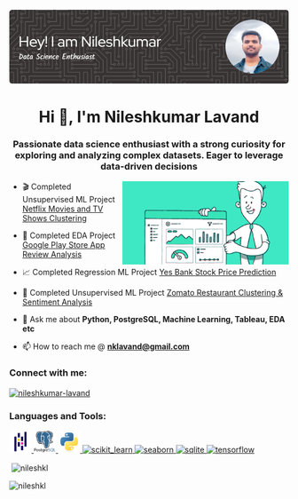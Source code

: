 ![logo](https://github.com/Nileshkl/Nileshkl/blob/82b8f0ea226c40950add400cfc9c22b936859e57/github-header-image.png)
<h1 align="center">Hi 👋, I'm Nileshkumar Lavand</h1>
<h3 align="center">Passionate data science enthusiast with a strong curiosity for exploring and analyzing complex datasets. Eager to leverage data-driven decisions</h3>

<img align="right" alt="coding" width="300" src="https://github.com/Nileshkl/Nileshkl/blob/c72a6acb827598ccef04b01c4e68509665734cb2/ezgif.com-resize.gif">

- 🎬 Completed Unsupervised ML Project [Netflix Movies and TV Shows Clustering](https://github.com/Nileshkl/Unsupervised-ML--Netflix-Movies-and-TV-Shows-Clustering)

- 📱 Completed EDA Project  [Google Play Store App Review Analysis](https://github.com/Nileshkl/Play-Store-App-Review-Analysis-EDA)

- 📈 Completed Regression ML Project [Yes Bank Stock Price Prediction](https://github.com/Nileshkl/Regression-ML-Yes-Bank-Stock-Price-Prediction)

- 🍔 Completed Unsupervised ML Project [Zomato Restaurant Clustering & Sentiment Analysis](https://github.com/Nileshkl/Unsupervised-ML--Zomato-Restaurant-Clustering-Sentiment-Analysis-)

- 💬 Ask me about **Python, PostgreSQL, Machine Learning, Tableau, EDA etc**

- 📫 How to reach me @ **nklavand@gmail.com**

<h3 align="left">Connect with me:</h3>
<p align="left">
<a href="https://linkedin.com/in/nileshkumar-lavand" target="blank"><img align="center" src="https://raw.githubusercontent.com/rahuldkjain/github-profile-readme-generator/master/src/images/icons/Social/linked-in-alt.svg" alt="nileshkumar-lavand" height="30" width="40" /></a>
</p>

<h3 align="left">Languages and Tools:</h3>
<p align="left"> <a href="https://pandas.pydata.org/" target="_blank" rel="noreferrer"> <img src="https://raw.githubusercontent.com/devicons/devicon/2ae2a900d2f041da66e950e4d48052658d850630/icons/pandas/pandas-original.svg" alt="pandas" width="40" height="40"/> </a> <a href="https://www.postgresql.org" target="_blank" rel="noreferrer"> <img src="https://raw.githubusercontent.com/devicons/devicon/master/icons/postgresql/postgresql-original-wordmark.svg" alt="postgresql" width="40" height="40"/> </a> <a href="https://www.python.org" target="_blank" rel="noreferrer"> <img src="https://raw.githubusercontent.com/devicons/devicon/master/icons/python/python-original.svg" alt="python" width="40" height="40"/> </a> <a href="https://scikit-learn.org/" target="_blank" rel="noreferrer"> <img src="https://upload.wikimedia.org/wikipedia/commons/0/05/Scikit_learn_logo_small.svg" alt="scikit_learn" width="40" height="40"/> </a> <a href="https://seaborn.pydata.org/" target="_blank" rel="noreferrer"> <img src="https://seaborn.pydata.org/_images/logo-mark-lightbg.svg" alt="seaborn" width="40" height="40"/> </a> <a href="https://www.sqlite.org/" target="_blank" rel="noreferrer"> <img src="https://www.vectorlogo.zone/logos/sqlite/sqlite-icon.svg" alt="sqlite" width="40" height="40"/> </a> <a href="https://www.tensorflow.org" target="_blank" rel="noreferrer"> <img src="https://www.vectorlogo.zone/logos/tensorflow/tensorflow-icon.svg" alt="tensorflow" width="40" height="40"/> </a> </p>


<p>&nbsp;<img align="center" src="https://github-readme-stats.vercel.app/api?username=nileshkl&show_icons=true&locale=en" alt="nileshkl" /></p>

<p><img align="center" src="https://github-readme-streak-stats.herokuapp.com/?user=nileshkl&" alt="nileshkl" /></p>
